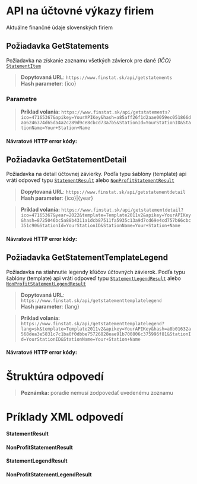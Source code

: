 # API na účtovné výkazy firiem
Aktuálne finančné údaje slovenských firiem

## Požiadavka GetStatements
Požiadavka na získanie zoznamu všetkých závierok pre dané *{IČO}* [`StatementItem`](#StatementItem)

> **Dopytovaná URL**: ```https://www.finstat.sk/api/getstatements```<br />
> **Hash parameter**: {ico}

### Parametre
[](../../../common/parameters/detail-sk.md ':include')

[](../../../common/parameters/parameters-sk.md ':include')

> **Príklad volania:** ```https://www.finstat.sk/api/getstatements?ico=47165367&apikey=YourAPIKey&hash=a85aff26f1d2aae0059ec051866daa6246374d65da4a2c289d9ce8cbcd73a7b5&StationId=YourStationID&StationName=Your+Station+Name```

#### Návratové HTTP error kódy:
[](../../../common/http/errorcodes-sk.md ':include')

## Požiadavka GetStatementDetail
Požiadavka na detail účtovnej závierky.
Podľa typu šablóny (template) api vráti odpoveď typu [`StatementResult`](#StatementResult) alebo [`NonProfitStatementResult`](#NonProfitStatementResult)

> **Dopytovaná URL**: ```https://www.finstat.sk/api/getstatementdetail```<br />
> **Hash parameter**: {ico}|{year}

[](../../../common/parameters/statement-detail-sk.md ':include')

[](../../../common/parameters/parameters-sk.md ':include')

> **Príklad volania:** ```https://www.finstat.sk/api/getstatementdetail?ico=47165367&year=2022&template=Template2011v2&apikey=YourAPIKey&hash=8725046bc5a88b4311a1dcb87511fa5935c13a9d7cd69e4cd757b66cbc351c90&StationId=YourStationID&StationName=Your+Station+Name```

#### Návratové HTTP error kódy:
[](../../../common/http/errorcodes-sk.md ':include')

## Požiadavka GetStatementTemplateLegend
Požiadavka na stiahnutie legendy kľúčov účtovných závierok.
Podľa typu šablóny (template) api vráti odpoveď typu [`StatementLegendResult`](#StatementLegendResult) alebo [`NonProfitStatementLegendResult`](#NonProfitStatementLegendResult)

> **Dopytovaná URL**: ```https://www.finstat.sk/api/getstatementtemplatelegend```<br />
> **Hash parameter**: {lang}

[](../../../common/parameters/statement-legend-sk.md ':include')

[](../../../common/parameters/parameters-sk.md ':include')

> **Príklad volania:** ```https://www.finstat.sk/api/getstatementtemplatelegend?lang=sk&template=Template2011v2&apikey=YourAPIKey&hash=a8b01632a568dea3e5831c7c1ba0f0dbbe75726828eae91b700806c375996f81&StationId=YourStationID&StationName=Your+Station+Name```

#### Návratové HTTP error kódy:
[](../../../common/http/errorcodes-sk.md ':include')

# Štruktúra odpovedí
[](../../../common/responses/statementitem-sk.md ':include')

[](../../../common/responses/statementresult-sk.md ':include')

[](../../../common/responses/nonprofitstatementresult-sk.md ':include')

[](../../../common/responses/assetstatementvalue-sk.md ':include')

[](../../../common/responses/statementvalue-sk.md ':include')

[](../../../common/responses/financialstatementvalue-sk.md ':include')

[](../../../common/responses/statementlegendresult-sk.md ':include')

[](../../../common/responses/nonprofitstatementlegendresult-sk.md ':include')

[](../../../common/responses/statementlegendvalue-sk.md ':include')

> **Poznámka:** poradie nemusí zodpovedať uvedenému zoznamu

# Príklady XML odpovedí
[](../../../common/examples/statements.md ':include')

#### StatementResult
[](../../../common/examples/statements-statement.md ':include')

#### NonProfitStatementResult
[](../../../common/examples/statements-nonprofit.md ':include')

#### StatementLegendResult
[](../../../common/examples/statements-statement.md ':include')

#### NonProfitStatementLegendResult
[](../../../common/examples/statements-nonprofit.md ':include')